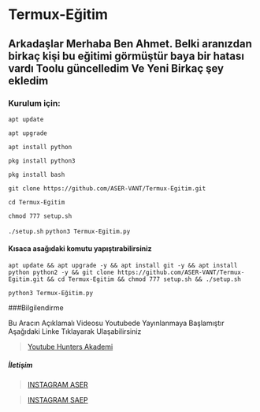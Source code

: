 # Termux-Eğitim

## Arkadaşlar Merhaba Ben Ahmet. Belki aranızdan birkaç kişi bu eğitimi görmüştür baya bir hatası vardı Toolu güncelledim Ve Yeni Birkaç şey ekledim

### Kurulum için:

``apt update``

``apt upgrade``

``apt install python``

``pkg install python3``

``pkg install bash``

``git clone https://github.com/ASER-VANT/Termux-Egitim.git``

``cd Termux-Egitim``

``chmod 777 setup.sh``

``./setup.sh``
``python3 Termux-Egitim.py``
#### Kısaca asağıdaki komutu yapıştırabilirsiniz


``apt update && apt upgrade -y && apt install git -y && apt install python python2 -y && git clone https://github.com/ASER-VANT/Termux-Egitim.git && cd Termux-Egitim && chmod 777 setup.sh && ./setup.sh ``

``python3 Termux-Eğitim.py``


###Bilgilendirme

Bu Aracın Açıklamalı Videosu Youtubede Yayınlanmaya Başlamıştır Aşağıdaki Linke Tıklayarak Ulaşabilirsiniz

> [Youtube Hunters Akademi](https://www.youtube.com/watch?v=QfMOdBN3ifg&list=PL58F7fWQ1f-aEv0g-qEhmSjpmIMxfNb_E/)

##### İletişim
> [INSTAGRAM ASER](https://Instagram.com/aser_vant/)

> [INSTAGRAM SAEP](https://Instagram.com/saep_officiall_/)
